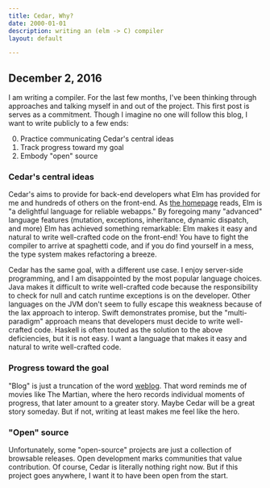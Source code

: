 ```yaml
---
title: Cedar, Why?
date: 2000-01-01
description: writing an (elm -> C) compiler
layout: default

---
```



## December 2, 2016


I am writing a compiler.
For the last few months, I've been thinking through approaches
and talking myself in and out of the project.
This first post is serves as a commitment.
Though I imagine no one will follow this blog, I want to write publicly to a few ends:

 0. Practice communicating Cedar's central ideas
 0. Track progress toward my goal
 0. Embody "open" source


### Cedar's central ideas

Cedar's aims to provide for back-end developers what Elm has provided for me
and hundreds of others on the front-end.
As [the homepage][elm-lang] reads, Elm is "a delightful language for reliable webapps."
By foregoing many "advanced" language features
(mutation, exceptions, inheritance, dynamic dispatch, and more)
Elm has achieved something remarkable:
Elm makes it easy and natural to write well-crafted code on the front-end!
You have to fight the compiler to arrive at spaghetti code,
and if you do find yourself in a mess, the type system makes refactoring a breeze.

Cedar has the same goal, with a different use case.
I enjoy server-side programming, and I am disappointed by the most popular language choices.
Java makes it difficult to write well-crafted code because the responsibility
to check for null and catch runtime exceptions is on the developer.
Other languages on the JVM don't seem to fully escape this weakness
because of the lax approach to interop.
Swift demonstrates promise, but the "multi-paradigm" approach
means that developers must decide to write well-crafted code.
Haskell is often touted as the solution to the above deficiencies,
but it is not easy.
I want a language that makes it easy and natural to write well-crafted code.


### Progress toward the goal

"Blog" is just a truncation of the word [weblog][wikipedia-weblog].
That word reminds me of movies like The Martian,
where the hero records individual moments of progress,
that later amount to a greater story.
Maybe Cedar will be a great story someday.
But if not, writing at least makes me feel like the hero.


### "Open" source

Unfortunately, some "open-source" projects are just a collection of browsable releases.
Open development marks communities that value contribution.
Of course, Cedar is literally nothing right now.
But if this project goes anywhere, I want it to have been open from the start.



<!-- LINKS -->

[elm-lang]: http://elm-lang.org
[wikipedia-weblog]: https://en.wikipedia.org/wiki/Blog
